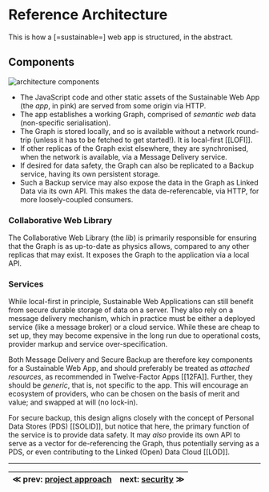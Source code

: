 # Reference Architecture

This is how a [=sustainable=] web app is structured, in the abstract.

## Components

![architecture components](design/img/architecture.component.svg "Architecture components")

- The JavaScript code and other static assets of the Sustainable Web App (the _app_, in pink) are served from some origin via HTTP.
- The app establishes a working Graph, comprised of _semantic web_ data (non-specific serialisation).
- The Graph is stored locally, and so is available without a network round-trip (unless it has to be fetched to get started!). It is local-first [[LOFI]].
- If other replicas of the Graph exist elsewhere, they are synchronised, when the network is available, via a Message Delivery service.
- If desired for data safety, the Graph can also be replicated to a Backup service, having its own persistent storage.
- Such a Backup service may also expose the data in the Graph as Linked Data via its own API. This makes the data de-referencable, via HTTP, for more loosely-coupled consumers.

### Collaborative Web Library

The Collaborative Web Library (the _lib_) is primarily responsible for ensuring that the Graph is as up-to-date as physics allows, compared to any other replicas that may exist. It exposes the Graph to the application via a local API.

### Services

While local-first in principle, Sustainable Web Applications can still benefit from secure durable storage of data on a server. They also rely on a message delivery mechanism, which in practice must be either a deployed service (like a message broker) or a cloud service. While these are cheap to set up, they may become expensive in the long run due to operational costs, provider markup and service over-specification.

Both Message Delivery and Secure Backup are therefore key components for a Sustainable Web App, and should preferably be treated as _attached resources_, as recommended in Twelve-Factor Apps [[12FA]]. Further, they should be _generic_, that is, not specific to the app. This will encourage an ecosystem of providers, who can be chosen on the basis of merit and value; and swapped at will (no lock-in).

For secure backup, this design aligns closely with the concept of Personal Data Stores (PDS) [[SOLID]], but notice that here, the primary function of the service is to provide data safety. It may _also_ provide its own API to serve as a vector for de-referencing the Graph, thus potentially serving as a PDS, or even contributing to the Linked (Open) Data Cloud [[LOD]].

<div class="remove">

---

| ≪ prev: [project approach](approach.md) | next: [security](security.md) ≫ |
|-----------------------------------------|---------------------------------|

</div>